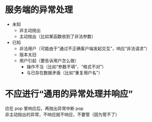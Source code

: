 # 服务端的异常处理
+ 未知
  + 非主动抛出
  + 主动抛出（比如某函数收到了非法参数）
+ 已知
  + 非法用户（可能由于“通过不正确客户端发起交互”，响应“非法请求”）
  + 版本太旧
  + 用户引起（要告诉用户怎么做）
    + 操作不当（比如“参数不填”、“格式不对”）
    + 与已存在数据矛盾（比如“重复用户名”）

# 不应进行“通用的异常处理并响应”
应在 pop 里响应后，再抛出异常中断 pop  
非主动抛出的异常，不响应就不响应，不要管（因为管不了）  
